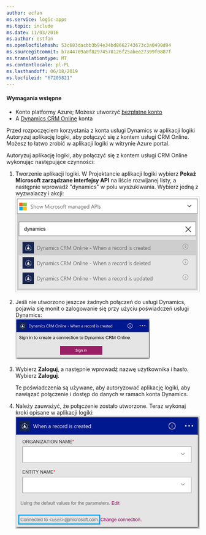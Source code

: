 ```yaml
---
author: ecfan
ms.service: logic-apps
ms.topic: include
ms.date: 11/03/2016
ms.author: estfan
ms.openlocfilehash: 53c683dacbb3b94e34bd8662743673c3a0490d94
ms.sourcegitcommit: b7a44709a0f82974578126f25abee27399f0887f
ms.translationtype: MT
ms.contentlocale: pl-PL
ms.lasthandoff: 06/18/2019
ms.locfileid: "67205821"
---
```

#### <a name="prerequisites"></a>Wymagania wstępne
* Konto platformy Azure; Możesz utworzyć [bezpłatne konto](https://azure.microsoft.com/free)
* A [Dynamics CRM Online](https://www.microsoft.com/en-us/dynamics/crm-free-trial-overview.aspx) konta 

Przed rozpoczęciem korzystania z konta usługi Dynamics w aplikacji logiki Autoryzuj aplikację logiki, aby połączyć się z kontem usługi CRM Online. Możesz to łatwo zrobić w aplikacji logiki w witrynie Azure portal. 

Autoryzuj aplikację logiki, aby połączyć się z kontem usługi CRM Online wykonując następujące czynności:

1. Tworzenie aplikacji logiki. W Projektancie aplikacji logiki wybierz **Pokaż Microsoft zarządzane interfejsy API** na liście rozwijanej listy, a następnie wprowadź "dynamics" w polu wyszukiwania. Wybierz jedną z wyzwalaczy i akcji:  
   ![](./media/connectors-create-api-crmonline/dynamics-triggers.png)
2. Jeśli nie utworzono jeszcze żadnych połączeń do usługi Dynamics, pojawia się monit o zalogowanie się przy użyciu poświadczeń usługi Dynamics:  
   ![](./media/connectors-create-api-crmonline/dynamics-signin.png)
3. Wybierz **Zaloguj**, a następnie wprowadź nazwę użytkownika i hasło. Wybierz **Zaloguj**. 
   
    Te poświadczenia są używane, aby autoryzować aplikację logiki, aby nawiązać połączenie i dostęp do danych w ramach konta Dynamics. 
4. Należy zauważyć, że połączenie zostało utworzone. Teraz wykonaj kroki opisane w aplikacji logiki:  
   ![](./media/connectors-create-api-crmonline/dynamics-properties.png)

